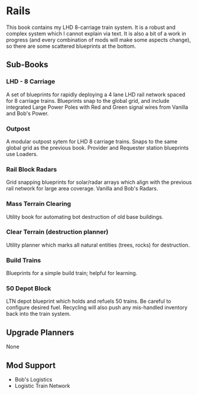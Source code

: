 # Rails

This book contains my LHD 8-carriage train system. It is a robust and complex system which I cannot explain via text. It is also a bit of a work in progress (and every combination of mods will make some aspects change), so there are some scattered blueprints at the bottom.

## Sub-Books

### LHD - 8 Carriage

A set of blueprints for rapidly deploying a 4 lane LHD rail network spaced for 8 carriage trains. Blueprints snap to the global grid, and include integrated Large Power Poles with Red and Green signal wires from Vanilla and Bob's Power.

### Outpost

A modular outpost sytem for LHD 8 carriage trains. Snaps to the same global grid as the previous book. Provider and Requester station blueprints use Loaders.

### Rail Block Radars

Grid snapping blueprints for solar/radar arrays which align with the previous rail network for large area coverage. Vanilla and Bob's Radars.

### Mass Terrain Clearing

Utility book for automating bot destruction of old base buildings.

### Clear Terrain (destruction planner)

Utility planner which marks all natural entities (trees, rocks) for destruction.

### Build Trains

Blueprints for a simple build train; helpful for learning.

### 50 Depot Block

LTN depot blueprint which holds and refuels 50 trains. Be careful to configure desired fuel. Recycling will also push any mis-handled inventory back into the train system.

## Upgrade Planners

None

## Mod Support

* Bob's Logistics
* Logistic Train Network